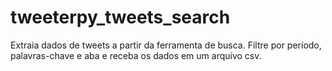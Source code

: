 # tweeterpy_tweets_search
Extraia dados de tweets a partir da ferramenta de busca. Filtre por período, palavras-chave e aba e receba os dados em um arquivo csv.
